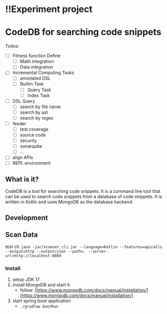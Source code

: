 # !!Experiment project 

# CodeDB for searching code snippets 

Todos:

- [ ] Fitness function Define
  - [ ] Math integration
  - [ ] Data integration
- [ ] Incremental Computing Tasks
  - [ ] annotated DSL
  - [ ] Builtin Task
    - [ ] Query Task
    - [ ] Index Task
- [ ] DSL Query
  - [ ] search by file name
  - [ ] search by ast
  - [ ] search by regex
- [ ] feeder  
  - [ ] test coverage
  - [ ] source code
  - [ ] security
  - [ ] sonarqube
  - [ ] ...
- [ ] align APIs
- [ ] REPL environment

## What is it?

CodeDB is a tool for searching code snippets. 
It is a command line tool that can be used to search code snippets from a database of code snippets.
It is written in Kotlin and uses MongoDB as the database backend.



## Development

## Scan Data

test cli: `java -jar/scanner_cli.jar --language=Kotlin --features=apicalls --output=http --output=json --path=. --server-url=http://localhost:8084`

### Install

1. setup JDK 17
2. install MongoDB and start it
   - follow: [https://www.mongodb.com/docs/manual/installation/](https://www.mongodb.com/docs/manual/installation/)
3. start spring boot application
   - `./gradlew bootRun`
